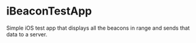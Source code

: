 iBeaconTestApp
==============

Simple iOS test app that displays all the beacons in range and sends that data to a server.
